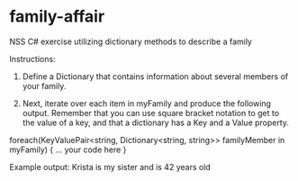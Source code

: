 # family-affair
NSS C# exercise utilizing dictionary methods to describe a family

Instructions:

1. Define a Dictionary that contains information about several members of your family.

2. Next, iterate over each item in myFamily and produce the following output.
Remember that you can use square bracket notation to get to the value of a key, and that a dictionary has a Key and a Value property.

foreach(KeyValuePair<string, Dictionary<string, string>> familyMember in myFamily)
{
    ... your code here
}


Example output: Krista is my sister and is 42 years old
